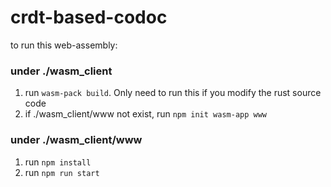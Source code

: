 # crdt-based-codoc

to run this web-assembly:

### under ./wasm_client
1. run ```wasm-pack build```. Only need to run this if you modify the rust source code
2. if ./wasm_client/www not exist, run  ```npm init wasm-app www``` 

### under ./wasm_client/www
1. run ```npm install```
2. run ```npm run start```
